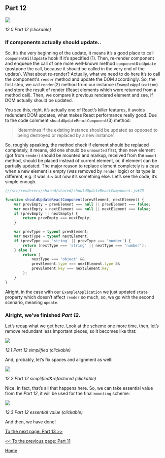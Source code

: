 ## Part 12

[![](https://rawgit.com/Bogdan-Lyashenko/Under-the-hood-ReactJS/master/stack/images/12/part-12.svg)](https://rawgit.com/Bogdan-Lyashenko/Under-the-hood-ReactJS/master/stack/images/12/part-12.svg)

<em>12.0 Part 12 (clickable)</em>

### If components actually should update..

So, it’s the very beginning of the update, it means it’s a good place to call `componentWillUpdate` hook if it’s specified (1). Then, re-render component and enqueue the call of one more well-known method `componentDidUpdate` (postpone the call, because it should be called in the very end of the update).
What about re-render? Actually, what we need to do here it’s to call the component's `render` method and update the DOM accordingly. So, the first step, we call `render`(2) method from our instance (`ExampleApplication`) and store the result of render (React elements which were returned from a method call). Then, we compare it previous rendered element and see, if DOM actually should be updated.

You see this, right, it’s actually one of React’s killer features, it avoids redundant DOM updates, what makes React performance really good.
Due to the code comment `shouldUpdateReactComponent`(3)  method:
> ‘determines if the existing instance should be updated as opposed to being destroyed or replaced by a new instance’.

So, roughly speaking, the method check if element should be replaced completely, it means, old one should be `unmounted` first, then new element (got from `render`) should be mounted and markup, received from the `mount` method,  should be placed instead of current element, or, if element can be partially updated. The major reason to replace element completely is a case when a new element is empty (was removed by `render` logic) or its type is different, e.g. it was `div` but now it’s something else. Let’s see the code, it’s simple enough.

```javascript
///src/renderers/shared/shared/shouldUpdateReactComponent.js#25

function shouldUpdateReactComponent(prevElement, nextElement) {
    var prevEmpty = prevElement === null || prevElement === false;
    var nextEmpty = nextElement === null || nextElement === false;
    if (prevEmpty || nextEmpty) {
        return prevEmpty === nextEmpty;
    }

    var prevType = typeof prevElement;
    var nextType = typeof nextElement;
    if (prevType === 'string' || prevType === 'number') {
        return (nextType === 'string' || nextType === 'number');
    } else {
        return (
            nextType === 'object' &&
            prevElement.type === nextElement.type &&
            prevElement.key === nextElement.key
        );
    }
}
```

Alright, in the case with our `ExampleApplication` we just updated `state` property which doesn’t affect `render` so much, so, we go with the second scenario, meaning `update`.

### Alright, we’ve finished *Part 12*.

Let’s recap what we get here. Look at the scheme one more time, then, let’s remove redundant less important pieces, so it becomes like that:

[![](https://rawgit.com/Bogdan-Lyashenko/Under-the-hood-ReactJS/master/stack/images/12/part-12-A.svg)](https://rawgit.com/Bogdan-Lyashenko/Under-the-hood-ReactJS/master/stack/images/12/part-12-A.svg)

<em>12.1 Part 12 simplified (clickable)</em>

And, probably, let’s fix spaces and alignment as well:

[![](https://rawgit.com/Bogdan-Lyashenko/Under-the-hood-ReactJS/master/stack/images/12/part-12-B.svg)](https://rawgit.com/Bogdan-Lyashenko/Under-the-hood-ReactJS/master/stack/images/12/part-12-B.svg)

<em>12.2 Part 12 simplified&refactored (clickable)</em>

Nice. In fact, that’s all that happens here. So, we can take essential value from the *Part 12*, it will be used for the final `mounting` scheme:

[![](https://rawgit.com/Bogdan-Lyashenko/Under-the-hood-ReactJS/master/stack/images/12/part-12-C.svg)](https://rawgit.com/Bogdan-Lyashenko/Under-the-hood-ReactJS/master/stack/images/12/part-12-C.svg)

<em>12.3 Part 12 essential value (clickable)</em>

And then, we have done!


[To the next page: Part 13 >>](./Part-13.md)

[<< To the previous page: Part 11](./Part-11.md)


[Home](../../README.md)
